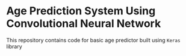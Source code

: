 # Age Prediction System Using Convolutional Neural Network

This repository contains code for basic age predictor built using `Keras` library
